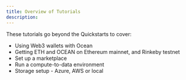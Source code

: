 ```yaml
---
title: Overview of Tutorials
description: 
---
```


These tutorials go beyond the Quickstarts to cover:

- Using Web3 wallets with Ocean
- Getting ETH and OCEAN on Ethereum mainnet, and Rinkeby testnet
- Set up a marketplace
- Run a compute-to-data environment
- Storage setup - Azure, AWS or local


